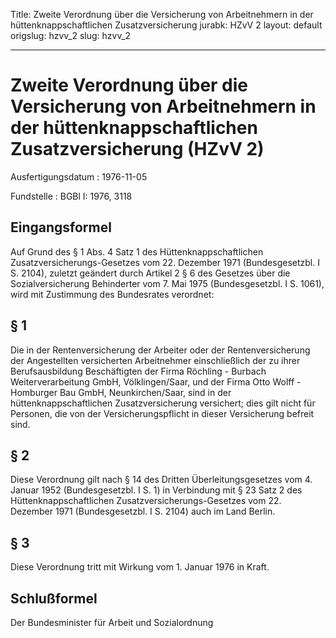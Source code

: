 Title: Zweite Verordnung über die Versicherung von Arbeitnehmern in der hüttenknappschaftlichen
  Zusatzversicherung
jurabk: HZvV 2
layout: default
origslug: hzvv_2
slug: hzvv_2

---

# Zweite Verordnung über die Versicherung von Arbeitnehmern in der hüttenknappschaftlichen Zusatzversicherung (HZvV 2)

Ausfertigungsdatum
:   1976-11-05

Fundstelle
:   BGBl I: 1976, 3118



## Eingangsformel

Auf Grund des § 1 Abs. 4 Satz 1 des Hüttenknappschaftlichen
Zusatzversicherungs-Gesetzes vom 22. Dezember 1971 (Bundesgesetzbl. I
S. 2104), zuletzt geändert durch Artikel 2 § 6 des Gesetzes über die
Sozialversicherung Behinderter vom 7. Mai 1975 (Bundesgesetzbl. I S.
1061), wird mit Zustimmung des Bundesrates verordnet:


## § 1

Die in der Rentenversicherung der Arbeiter oder der Rentenversicherung
der Angestellten versicherten Arbeitnehmer einschließlich der zu ihrer
Berufsausbildung Beschäftigten der Firma Röchling - Burbach
Weiterverarbeitung GmbH, Völklingen/Saar, und der Firma Otto Wolff -
Homburger Bau GmbH, Neunkirchen/Saar, sind in der
hüttenknappschaftlichen Zusatzversicherung versichert; dies gilt nicht
für Personen, die von der Versicherungspflicht in dieser Versicherung
befreit sind.


## § 2

Diese Verordnung gilt nach § 14 des Dritten Überleitungsgesetzes vom
4\. Januar 1952 (Bundesgesetzbl. I S. 1) in Verbindung mit § 23 Satz 2
des Hüttenknappschaftlichen Zusatzversicherungs-Gesetzes vom 22.
Dezember 1971 (Bundesgesetzbl. I S. 2104) auch im Land Berlin.


## § 3

Diese Verordnung tritt mit Wirkung vom 1. Januar 1976 in Kraft.


## Schlußformel

Der Bundesminister für Arbeit und Sozialordnung

